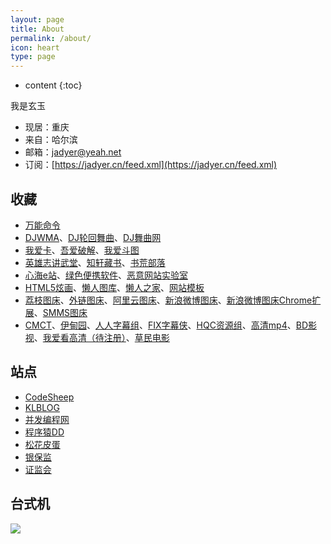 ```yaml
---
layout: page
title: About
permalink: /about/
icon: heart
type: page
---
```


* content
{:toc}


我是玄玉

* 现居：重庆
* 来自：哈尔滨
* 邮箱：[jadyer@yeah.net](mailto:jadyer@yeah.net)
* 订阅：[https://jadyer.cn/feed.xml](https://jadyer.cn/feed.xml)

## 收藏

* [万能命令](https://wanneng.run/cn/)
* [DJWMA](https://www.djwma.net/)、[DJ轮回舞曲](http://www.dj92cc.net/)、[DJ舞曲网](https://www.djyyy.com/)
* [我爱卡](https://bbs.51credit.com)、[吾爱破解](https://www.52pojie.cn)、[我爱斗图](https://www.52doutu.cn)
* [英雄志讲武堂](http://www.jiang-wu-tang.com/JWTphpBBS/index.php)、[知轩藏书](http://www.zxcs.me)、[书荒部落](http://noveless.com)
* [心海e站](https://hrtsea.com)、[绿色便携软件](https://www.portablesoft.org)、[恶意网站实验室](http://www.mwsl.org.cn)
* [HTML5炫画](http://www.html5tricks.com)、[懒人图库](http://www.lanrentuku.com)、[懒人之家](http://www.lanrenzhijia.com)、[网站模板](http://www.mycodes.net/153)
* [荔枝图床](http://i.nizdm.com)、[外链图床](https://www.ssdax.com/tool/pic/)、[阿里云图床](https://www.iprain.cn/pic/)、[新浪微博图床](http://weibo.com/minipublish)、[新浪微博图床Chrome扩展](https://github.com/Suxiaogang/WeiboPicBed)、[SMMS图床](https://sm.ms)
* [CMCT](https://cmct.tv/?fromuid=72191)、[伊甸园](http://bbs.sfile2012.com)、[人人字幕组](http://www.zimuzu.tv)、[FIX字幕侠](http://www.zimuxia.cn)、[HQC资源组](https://www.gscq.me)、[高清mp4](http://www.mp4ba.com)、[BD影视](https://www.bd-film.cc)、[我爱看高清（待注册）](https://www.52khd.cn)、[草民电影](https://www.cmdy5.com)

## 站点

* [CodeSheep](http://www.codesheep.cn)
* [KLBLOG](http://www.kailing.pub)
* [并发编程网](http://ifeve.com)
* [程序猿DD](http://blog.didispace.com)
* [松花皮蛋](http://www.liangsonghua.me)
* [银保监](http://www.cbirc.gov.cn)
* [证监会](http://www.csrc.gov.cn)

## 台式机

![](https://ae01.alicdn.com/kf/H33a8d59057274e499275deb135b5f49dg.jpg)